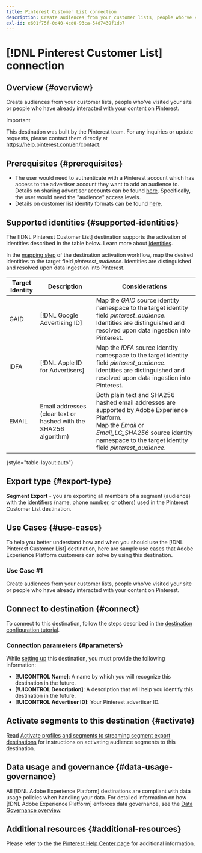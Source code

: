 ```yaml
---
title: Pinterest Customer List connection
description: Create audiences from your customer lists, people who've visited your site or people who have already interacted with your content on Pinterest.
exl-id: e601f75f-0d40-4cd0-93ca-54d7439f1db7
---
```

# [!DNL Pinterest Customer List] connection

## Overview {#overview}

Create audiences from your customer lists, people who've visited your site or people who have already interacted with your content on Pinterest.

>[!IMPORTANT]
>
>This destination was built by the Pinterest team. For any inquiries or update requests, please contact them directly at https://help.pinterest.com/en/contact.

## Prerequisites {#prerequisites}

* The user would need to authenticate with a Pinterest account which has access to the advertiser account they want to add an audience to. Details on sharing advertiser accounts can be found [here](https://help.pinterest.com/en/business/article/share-and-manage-access-to-your-ad-accounts). Specifically, the user would need the "audience" access levels.
* Details on customer list identity formats can be found [here](https://help.pinterest.com/en/business/article/audience-targeting). 


## Supported identities {#supported-identities}

The [!DNL Pinterest Customer List] destination supports the activation of identities described in the table below. Learn more about [identities](https://experienceleague.adobe.com/docs/experience-platform/identity/namespaces.html?lang=en#getting-started).

In the [mapping step](/help/destinations/ui/activate-segment-streaming-destinations.md#mapping) of the destination activation workflow, map the desired identities to the target field *pinterest_audience*. Identities are distinguished and resolved upon data ingestion into Pinterest.

|Target Identity|Description|Considerations|
|---|---|---|
|GAID|[!DNL Google Advertising ID]|Map the *GAID* source identity namespace to the target identity field *pinterest_audience*. Identities are distinguished and resolved upon data ingestion into Pinterest.|
|IDFA|[!DNL Apple ID for Advertisers]|Map the *IDFA* source identity namespace to the target identity field *pinterest_audience*. Identities are distinguished and resolved upon data ingestion into Pinterest.|
|EMAIL|Email addresses (clear text or hashed with the SHA256 algorithm)|Both plain text and SHA256 hashed email addresses are supported by Adobe Experience Platform. <br> Map the *Email* or *Email_LC_SHA256* source identity namespace to the target identity field *pinterest_audience*.|

{style="table-layout:auto"}

## Export type {#export-type}

**Segment Export** - you are exporting all members of a segment (audience) with the identifiers (name, phone number, or others) used in the Pinterest Customer List destination.

## Use Cases {#use-cases}

To help you better understand how and when you should use the [!DNL Pinterest Customer List] destination, here are sample use cases that Adobe Experience Platform customers can solve by using this destination.


### Use Case #1

Create audiences from your customer lists, people who've visited your site or people who have already interacted with your content on Pinterest.

## Connect to destination {#connect}

To connect to this destination, follow the steps described in the [destination configuration tutorial](../../ui/connect-destination.md).


### Connection parameters {#parameters}

While [setting up](../../ui/connect-destination.md) this destination, you must provide the following information:

*  **[!UICONTROL Name]**: A name by which you will recognize this destination in the future.
*  **[!UICONTROL Description]**: A description that will help you identify this destination in the future.
*  **[!UICONTROL Advertiser ID]**: Your Pinterest advertiser ID.

## Activate segments to this destination {#activate}

Read [Activate profiles and segments to streaming segment export destinations](/help/destinations/ui/activate-segment-streaming-destinations.md) for instructions on activating audience segments to this destination.

## Data usage and governance {#data-usage-governance}

All [!DNL Adobe Experience Platform] destinations are compliant with data usage policies when handling your data. For detailed information on how [!DNL Adobe Experience Platform] enforces data governance, see the [Data Governance overview](https://experienceleague.adobe.com/docs/experience-platform/data-governance/home.html).

## Additional resources {#additional-resources}

Please refer to the the [Pinterest Help Center page](https://help.pinterest.com/en/business/article/audience-targeting) for additional information.
